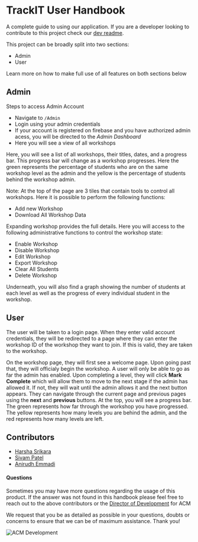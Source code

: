 # TrackIT User Handbook

A complete guide to using our application. If you are a developer looking to contribute to this project check our [dev readme](./README.md).

This project can be broadly split into two sections:

- Admin
- User

Learn more on how to make full use of all features on both sections below

## Admin

Steps to access Admin Account
 - Navigate to `/Admin`
 - Login using your admin credentials
 - If your account is registered on firebase and you have authorized admin acess, you will be directed to the _Admin Dashboard_
 - Here you will see a view of all workshops

Here, you will see a list of all workshops, their titles, dates, and a progress bar. This progress bar will change as a workshop progresses. Here the green represents the percentage of students who are on the same workshop level as the admin and the yellow is the percentage of students behind the workshop admin.

Note: At the top of the page are 3 tiles that contain tools to control all workshops. Here it is possible to perform the following functions:
 - Add new Workshop
 - Download All Workshop Data

Expanding workshop provides the full details. Here you will access to the following administrative functions to control the workshop state:
 - Enable Workshop
 - Disable Workshop
 - Edit Workshop
 - Export Workshop
 - Clear All Students
 - Delete Workshop

Underneath, you will also find a graph showing the number of students at each level as well as the progress of every individual student in the workshop.

## User

The user will be taken to a login page. When they enter valid account credentials, they will be redirected to a page where they can enter the workshop ID of the workshop they want to join. If this is valid, they are taken to the workshop.

On the workshop page, they will first see a welcome page. Upon going past that, they will officialy begin the workshop. A user will only be able to go as far the admin has enabled. Upon completing a level, they will click **Mark Complete** which will allow them to move to the next stage if the admin has allowed it. If not, they will wait until the admin allows it and the next button appears. They can navigate through the current page and previous pages using the **next** and **previous** buttons. At the top, you will see a progress bar. The green represents how far through the workshop you have progressed. The yellow represents how many levels you are behind the admin, and the red represents how many levels are left.

## Contributors

- [Harsha Srikara](https://harshasrikara.com)
- [Sivam Patel]()
- [Anirudh Emmadi]()

#### Questions

Sometimes you may have more questions regarding the usage of this product. If the answer was not found in this handbook please feel free to reach out to the above contributors or the [Director of Development](mailto:comet.acm@gmail.com) for ACM

We request that you be as detailed as possible in your questions, doubts or concerns to ensure that we can be of maximum assistance. Thank you!

![ACM Development](https://www.acmutd.co/brand/Development/Banners/light_dark_background.png)
